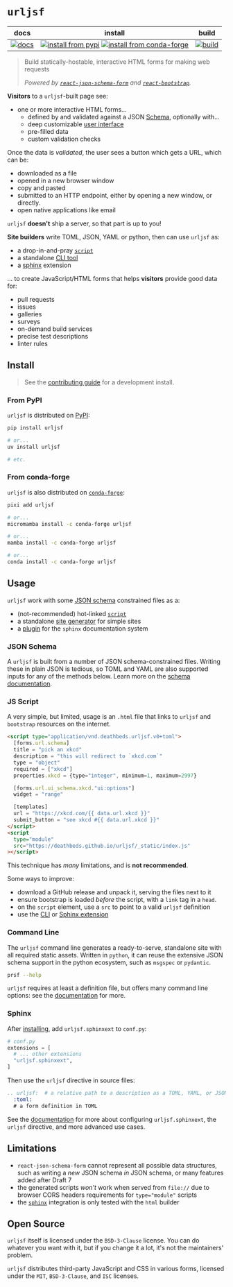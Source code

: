 # `urljsf`

|            docs             |                                          install                                           |                build                 |
| :-------------------------: | :----------------------------------------------------------------------------------------: | :----------------------------------: |
| [![docs][docs-badge]][docs] | [![install from pypi][pypi-badge]][pypi] [![install from conda-forge][conda-badge]][conda] | [![build][workflow-badge]][workflow] |

> Build statically-hostable, interactive HTML forms for making web requests
>
> _Powered by [`react-json-schema-form`][rjsf] and
> [`react-`][react-bootstrap][`bootstrap`][bootstrap]._

[bootstrap]: https://github.com/twbs/bootstrap
[json-schema]: https://json-schema.org
[rjsf]: https://github.com/rjsf-team/react-jsonschema-form
[react-bootstrap]: https://github.com/react-bootstrap/react-bootstrap
[ui-schema]:
  https://rjsf-team.github.io/react-jsonschema-form/docs/api-reference/uiSchema/
[docs]: https://urljsf.rtfd.org
[docs-badge]: https://readthedocs.org/projects/urljsf/badge/?version=latest
[conda-badge]: https://img.shields.io/conda/vn/conda-forge/urljsf
[conda]: https://anaconda.org/conda-forge/urljsf
[pypi-badge]: https://img.shields.io/pypi/v/urljsf
[pypi]: https://pypi.org/project/urljsf
[workflow-badge]:
  https://github.com/deathbeds/urljsf/actions/workflows/ci.yml/badge.svg?branch=main
[workflow]:
  https://github.com/deathbeds/urljsf/actions/workflows/ci.yml?query=branch%3Amain

**Visitors** to a `urljsf`-built page see:

- one or more interactive HTML forms...
  - defined by and validated against a JSON [Schema][json-schema], optionally with...
  - deep customizable [user interface][ui-schema]
  - pre-filled data
  - custom validation checks

Once the data is _validated_, the user sees a button which gets a URL, which can be:

- downloaded as a file
- opened in a new browser window
- copy and pasted
- submitted to an HTTP endpoint, either by opening a new window, or directly.
- open native applications like email

`urljsf` **doesn't** ship a server, so that part is up to you!

**Site builders** write TOML, JSON, YAML or python, then can use `urljsf` as:

- a drop-in-and-pray [`script`](#js-script)
- a standalone [CLI tool](#command-line)
- a [sphinx](#sphinx) extension

... to create JavaScript/HTML forms that helps **visitors** provide good data for:

- pull requests
- issues
- galleries
- surveys
- on-demand build services
- precise test descriptions
- linter rules

## Install

> See the [contributing guide][contrib] for a development install.

[contrib]: https://github.com/deathbeds/urljsf/blob/main/CONTRIBUTING.md

### From PyPI

`urljsf` is distributed on [PyPI][pypi]:

```bash
pip install urljsf

# or...
uv install urljsf

# etc.
```

### From conda-forge

`urljsf` is also distributed on [`conda-forge`][conda]:

```bash
pixi add urljsf

# or...
micromamba install -c conda-forge urljsf

# or...
mamba install -c conda-forge urljsf

# or...
conda install -c conda-forge urljsf
```

## Usage

`urljsf` work with some [JSON schema](#json-schema) constrained files as a:

- (not-recommended) hot-linked [`script`](#js-script)
- a standalone [site generator](#command-line) for simple sites
- a [plugin](#sphinx) for the `sphinx` documentation system

### JSON Schema

A `urljsf` is built from a number of JSON schema-constrained files. Writing these in
plain JSON is tedious, so TOML and YAML are also supported inputs for any of the methods
below. Learn more on the [schema documentation][schema-docs].

[schema-docs]: https://urljsf.rtfd.org/en/latest/use/schema.html

### JS Script

A very simple, but limited, usage is an `.html` file that links to `urljsf` and
`bootstrap` resources on the internet.

```html
<script type="application/vnd.deathbeds.urljsf.v0+toml">
  [forms.url.schema]
  title = "pick an xkcd"
  description = "this will redirect to `xkcd.com`"
  type = "object"
  required = ["xkcd"]
  properties.xkcd = {type="integer", minimum=1, maximum=2997}

  [forms.url.ui_schema.xkcd."ui:options"]
  widget = "range"

  [templates]
  url = "https://xkcd.com/{{ data.url.xkcd }}"
  submit_button = "see xkcd #{{ data.url.xkcd }}"
</script>
<script
  type="module"
  src="https://deathbeds.github.io/urljsf/_static/index.js"
></script>
```

This technique has _many_ limitations, and is **not recommended**.

Some ways to improve:

- download a GitHub release and unpack it, serving the files next to it
- ensure bootstrap is loaded _before_ the script, with a `link` tag in a `head`.
- on the `script` element, use a `src` to point to a valid `urljsf` definition
- use the [CLI](#command-line) or [Sphinx extension](#sphinx)

### Command Line

The `urljsf` command line generates a ready-to-serve, standalone site with all required
static assets. Written in `python`, it can reuse the extensive JSON schema support in
the python ecosystem, such as `msgspec` or `pydantic`.

```bash
prsf --help
```

`urljsf` requires at least a definition file, but offers many command line options: see
the [documentation][cli-docs] for more.

[cli-docs]: https://urljsf.rtfd.org/en/latest/use/cli.html

### Sphinx

After [installing](#install), add `urljsf.sphinxext` to `conf.py`:

```py
# conf.py
extensions = [
  # ... other extensions
  "urljsf.sphinxext",
]
```

Then use the `urljsf` directive in source files:

```rst
.. urljsf:  # a relative path to a description as a TOML, YAML, or JSON file or python
  :toml:
  # a form definition in TOML
```

See the [documentation][sphinx-docs] for more about configuring `urljsf.sphinxext`, the
`urljsf` directive, and more advanced use cases.

[sphinx-docs]: https://urljsf.rtfd.org/en/latest/use/sphinx.html

## Limitations

- `react-json-schema-form` cannot represent all possible data structures, such as
  writing a _new_ JSON schema _in_ JSON schema, or many features added after Draft 7
- the generated scripts _won't_ work when served from `file://` due to browser CORS
  headers requirements for `type="module"` scripts
- the [`sphinx`](#sphinx) integration is only tested with the `html` builder

## Open Source

`urljsf` itself is licensed under the `BSD-3-Clause` license. You can do whatever you
want with it, but if you change it a lot, it's not the maintainers' problem.

`urljsf` distributes third-party JavaScript and CSS in various forms, licensed under the
`MIT`, `BSD-3-Clause`, and `ISC` licenses.
